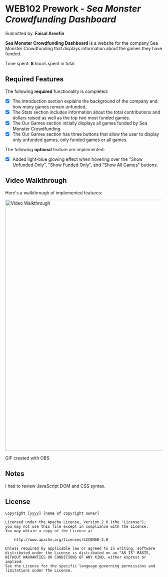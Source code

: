 # WEB102 Prework - *Sea Monster Crowdfunding Dashboard*

Submitted by: **Faisal Areefin**

**Sea Monster Crowdfunding Dashboard** is a website for the company Sea Monster Crowdfunding that displays information about the games they have funded.

Time spent: **8** hours spent in total

## Required Features

The following **required** functionality is completed:

* [x] The introduction section explains the background of the company and how many games remain unfunded.
* [x] The Stats section includes information about the total contributions and dollars raised as well as the top two most funded games.
* [x] The Our Games section initially displays all games funded by Sea Monster Crowdfunding
* [x] The Our Games section has three buttons that allow the user to display only unfunded games, only funded games or all games.

The following **optional** feature are implemented:

* [x] Added light-blue glowing effect when hovering over the "Show Unfunded Only", "Show Funded Only", and "Show All Games" buttons.

## Video Walkthrough

Here's a walkthrough of implemented features:

<img src='https://i.giphy.com/media/v1.Y2lkPTc5MGI3NjExa3djZ2E5aWhoNm1wN3Nsbmt4dzNteDdlMmQxdzc0ZGVrem16b2M3MCZlcD12MV9pbnRlcm5hbF9naWZfYnlfaWQmY3Q9Zw/wnVRAoDp1on4qGT1VD/giphy.gif' title='Video Walkthrough' width='800' alt='Video Walkthrough' />

<!-- Replace this with whatever GIF tool you used! -->
GIF created with OBS 
<!-- Recommended tools:
[Kap](https://getkap.co/) for macOS
[ScreenToGif](https://www.screentogif.com/) for Windows
[peek](https://github.com/phw/peek) for Linux. -->

## Notes

I had to review JavaScript DOM and CSS syntax. 

## License

    Copyright [yyyy] [name of copyright owner]

    Licensed under the Apache License, Version 2.0 (the "License");
    you may not use this file except in compliance with the License.
    You may obtain a copy of the License at

        http://www.apache.org/licenses/LICENSE-2.0

    Unless required by applicable law or agreed to in writing, software
    distributed under the License is distributed on an "AS IS" BASIS,
    WITHOUT WARRANTIES OR CONDITIONS OF ANY KIND, either express or implied.
    See the License for the specific language governing permissions and
    limitations under the License.
